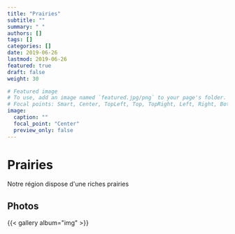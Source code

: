 ```yaml
---
title: "Prairies"
subtitle: ""
summary: " "
authors: []
tags: []
categories: []
date: 2019-06-26
lastmod: 2019-06-26
featured: true
draft: false
weight: 30

# Featured image
# To use, add an image named `featured.jpg/png` to your page's folder.
# Focal points: Smart, Center, TopLeft, Top, TopRight, Left, Right, BottomLeft, Bottom, BottomRight.
image:
  caption: ""
  focal_point: "Center"
  preview_only: false
---
```


# Prairies

Notre région dispose d'une riches prairies

<!-- ![](/img/gallerie/prairies/prairie_01.jpg)
*Prairies en Automne entre les villages de Recogne et Cobru*

![](/img/gallerie/prairies/prairie_02.jpg)
*Prairies en Automne entre les villages de Recogne et Cobru* -->


## Photos

{{< gallery album="img" >}}
